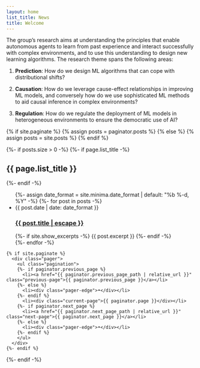 ```yaml
---
layout: home
list_title: News
title: Welcome
---
```


The group’s research aims at understanding the principles that enable autonomous agents to learn from past experience and interact successfully with complex environments, and to use this understanding to design new learning algorithms. The research theme spans the following areas:

1. **Prediction**: How do we design ML algorithms that can cope with distributional shifts? 

2. **Causation**: How do we leverage cause-effect relationships in improving ML models, and conversely how do we use sophisticated ML methods to aid causal inference in complex environments? 

3. **Regulation**: How do we regulate the deployment of ML models in heterogeneous environments to ensure the democratic use of AI? 


  {% if site.paginate %}
    {% assign posts = paginator.posts %}
  {% else %}
    {% assign posts = site.posts %}
  {% endif %}


  {%- if posts.size > 0 -%}
    {%- if page.list_title -%}
      <h2 class="post-list-heading">{{ page.list_title }}</h2>
    {%- endif -%}
    <ul class="post-list">
      {%- assign date_format = site.minima.date_format | default: "%b %-d, %Y" -%}
      {%- for post in posts -%}
      <li>
        <span class="post-meta">{{ post.date | date: date_format }}</span>
        <h3>
          <a class="post-link" href="{{ post.url | relative_url }}">
            {{ post.title | escape }}
          </a>
        </h3>
        {%- if site.show_excerpts -%}
          {{ post.excerpt }}
        {%- endif -%}
      </li>
      {%- endfor -%}
    </ul>

    {% if site.paginate %}
      <div class="pager">
        <ul class="pagination">
        {%- if paginator.previous_page %}
          <li><a href="{{ paginator.previous_page_path | relative_url }}" class="previous-page">{{ paginator.previous_page }}</a></li>
        {%- else %}
          <li><div class="pager-edge">•</div></li>
        {%- endif %}
          <li><div class="current-page">{{ paginator.page }}</div></li>
        {%- if paginator.next_page %}
          <li><a href="{{ paginator.next_page_path | relative_url }}" class="next-page">{{ paginator.next_page }}</a></li>
        {%- else %}
          <li><div class="pager-edge">•</div></li>
        {%- endif %}
        </ul>
      </div>
    {%- endif %}

  {%- endif -%}

